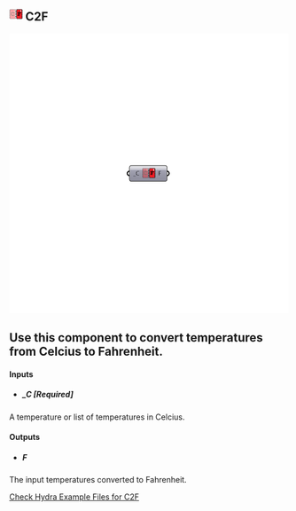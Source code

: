 ## ![](../../images/icons/C2F.png) C2F

![](../../images/components/C2F.png)

Use this component to convert temperatures from Celcius to Fahrenheit.
 -
 

#### Inputs
* ##### _C [Required]
A temperature or list of temperatures in Celcius.

#### Outputs
* ##### F
The input temperatures converted to Fahrenheit.


[Check Hydra Example Files for C2F](https://hydrashare.github.io/hydra/index.html?keywords=Ladybug_C2F)